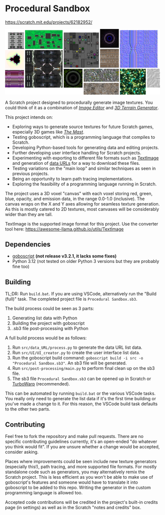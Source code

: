# Procedural Sandbox

https://scratch.mit.edu/projects/62182952/

![](banner.png)

A Scratch project designed to procedurally generate image textures. You could think of it as a combination of *[Image Editor](https://scratch.mit.edu/projects/552647396/)* and *[3D Terrain Generator](https://scratch.mit.edu/projects/600000129/)*.

This project intends on:

- Exploring ways to generate source textures for future Scratch games, especially 3D games like *[The Mast](https://scratch.mit.edu/projects/861541218/)*.
- Testing goboscript, which is a programming language that compiles to Scratch.
- Developing Python-based tools for generating data and editing projects.
- Further developing user interface handling for Scratch projects.
- Experimenting with exporting to different file formats such as [TextImage](https://github.com/awesome-llama/TextImage) and generation of [data URLs](https://developer.mozilla.org/en-US/docs/Web/URI/Reference/Schemes/data) for a way to download these files.
- Testing variations on the "main loop" and similar techniques as seen in previous projects.
- Being an opportunity to learn path tracing implementations.
- Exploring the feasibility of a programming language running in Scratch.


The project uses a 3D voxel "canvas" with each voxel storing red, green, blue, opacity, and emission data, in the range 0.0-1.0 (inclusive). The canvas wraps on the X and Y axes allowing for seamless texture generation. As this is mostly catered to 2D textures, most canvases will be considerably wider than they are tall.

TextImage is the supported image format for this project. Use the converter tool here: https://awesome-llama.github.io/utils/TextImage


## Dependencies

- [goboscript](https://github.com/aspizu/goboscript/commit/2426c99b526e5e02e1dd9b42e2ccb38320726da5) **(not release v3.2.1, it lacks some fixes)**
- Python 3.12 (not tested on older Python 3 versions but they are probably fine too)


## Building

TL;DR: Run `build.bat`. If you are using VSCode, alternatively run the "Build (full)" task. The completed project file is `Procedural Sandbox.sb3`.


The build process could be seen as 3 parts: 

1. Generating list data with Python
2. Building the project with goboscript
3. .sb3 file post-processing with Python

A full build process would be as follows:

1. Run `src/data_URL/process.py` to generate the data URL list data.
2. Run `src/UI/UI_creator.py` to create the user interface list data.
3. Run the goboscript build command: `goboscript build -i src -o "Procedural Sandbox.sb3"`. An sb3 file will be generated.
4. Run `src/post-processing/main.py` to perform final clean up on the sb3 file. 
5. The sb3 file `Procedural Sandbox.sb3` can be opened up in Scratch or [TurboWarp](https://turbowarp.org/) (recommended).

This can be automated by running `build.bat` or the various VSCode tasks. You really only need to generate the list data if it's the first time building or you've made a change to it. For this reason, the VSCode build task defaults to the other two parts.


## Contributing

Feel free to fork the repository and make pull requests. There are no specific contributing guidelines currently, it's an open-ended "do whatever you think would fit". If you are unsure whether a change would be accepted, consider asking.

Places where improvements could be seen include new texture generators (especially this!), path tracing, and more supported file formats. For mostly standalone code such as generators, you may alternatively remix the Scratch project. This is less efficient as you won't be able to make use of goboscript's features and someone would have to translate it into goboscript to be added to this repo. Writing the generator in the custom programming language is allowed too.

Accepted code contributions will be credited in the project's built-in credits page (in settings) as well as in the Scratch "notes and credits" box.
